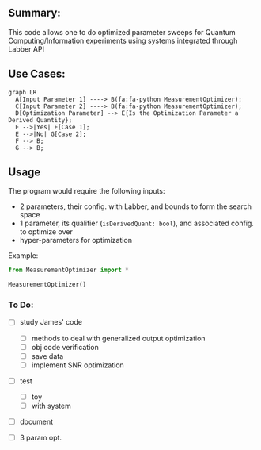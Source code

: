 ## Summary:

This code allows one to do optimized parameter sweeps for Quantum Computing/Information experiments using systems integrated through Labber API


## Use Cases:

```mermaid
graph LR
  A[Input Parameter 1] ----> B(fa:fa-python MeasurementOptimizer);
  C[Input Parameter 2] ----> B(fa:fa-python MeasurementOptimizer);
  D[Optimization Parameter] --> E{Is the Optimization Parameter a Derived Quantity};
  E -->|Yes| F[Case 1];
  E -->|No| G[Case 2];
  F --> B;
  G --> B;
```



## Usage

The program would require the following inputs:

- 2 parameters, their config. with Labber, and bounds to form the search space
- 1 parameter, its qualifier (`isDerivedQuant: bool`), and associated config. to optimize over
- hyper-parameters for optimization

Example:

```python
from MeasurementOptimizer import *

MeasurementOptimizer()
```



### To Do:

- [ ] study James' code
    - [ ] methods to deal with generalized output optimization
    - [ ] obj code verification
    - [ ] save data
    - [ ] implement SNR optimization
- [ ] test
    - [ ] toy
    - [ ] with system
- [ ] document
- [ ] 3 param  opt.

